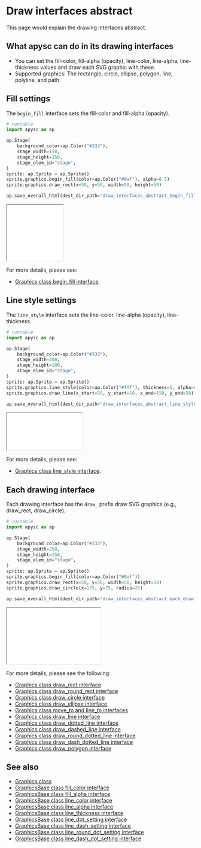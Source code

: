 # Draw interfaces abstract

This page would explain the drawing interfaces abstract.

## What apysc can do in its drawing interfaces

- You can set the fill-color, fill-alpha (opacity), line-color, line-alpha, line-thickness values and draw each SVG graphic with these.
- Supported graphics: The rectangle, circle, ellipse, polygon, line, polyline, and path.

## Fill settings

The `begin_fill` interface sets the fill-color and fill-alpha (opacity).

```py
# runnable
import apysc as ap

ap.Stage(
    background_color=ap.Color("#333"),
    stage_width=150,
    stage_height=150,
    stage_elem_id="stage",
)
sprite: ap.Sprite = ap.Sprite()
sprite.graphics.begin_fill(color=ap.Color("#0af"), alpha=0.5)
sprite.graphics.draw_rect(x=50, y=50, width=50, height=50)

ap.save_overall_html(dest_dir_path="draw_interfaces_abstract_begin_fill/")
```

<iframe src="static/draw_interfaces_abstract_begin_fill/index.html" width="150" height="150"></iframe>

For more details, please see:

- [Graphics class begin_fill interface](graphics_begin_fill.md).

## Line style settings

The `line_style` interface sets the line-color, line-alpha (opacity), line-thickness.

```py
# runnable
import apysc as ap

ap.Stage(
    background_color=ap.Color("#333"),
    stage_width=200,
    stage_height=100,
    stage_elem_id="stage",
)
sprite: ap.Sprite = ap.Sprite()
sprite.graphics.line_style(color=ap.Color("#fff"), thickness=5, alpha=0.5)
sprite.graphics.draw_line(x_start=50, y_start=50, x_end=150, y_end=50)

ap.save_overall_html(dest_dir_path="draw_interfaces_abstract_line_style/")
```

<iframe src="static/draw_interfaces_abstract_line_style/index.html" width="200" height="100"></iframe>

For more details, please see:

- [Graphics class line_style interface](graphics_line_style.md).

## Each drawing interface

Each drawing interface has the `draw_` prefix draw SVG graphics (e.g., draw_rect, draw_circle).

```py
# runnable
import apysc as ap

ap.Stage(
    background_color=ap.Color("#333"),
    stage_width=250,
    stage_height=150,
    stage_elem_id="stage",
)
sprite: ap.Sprite = ap.Sprite()
sprite.graphics.begin_fill(color=ap.Color("#0af"))
sprite.graphics.draw_rect(x=50, y=50, width=50, height=50)
sprite.graphics.draw_circle(x=175, y=75, radius=25)

ap.save_overall_html(dest_dir_path="draw_interfaces_abstract_each_drawing_interface/")
```

<iframe src="static/draw_interfaces_abstract_each_drawing_interface/index.html" width="250" height="150"></iframe>

For more details, please see the following:

- [Graphics class draw_rect interface](graphics_draw_rect.md)
- [Graphics class draw_round_rect interface](graphics_draw_round_rect.md)
- [Graphics class draw_circle interface](graphics_draw_circle.md)
- [Graphics class draw_ellipse interface](graphics_draw_ellipse.md)
- [Graphics class move_to and line_to interfaces](graphics_move_to_and_line_to.md)
- [Graphics class draw_line interface](graphics_draw_line.md)
- [Graphics class draw_dotted_line interface](graphics_draw_dotted_line.md)
- [Graphics class draw_dashed_line interface](graphics_draw_dashed_line.md)
- [Graphics class draw_round_dotted_line interface](graphics_draw_round_dotted_line.md)
- [Graphics class draw_dash_dotted_line interface](graphics_draw_dash_dotted_line.md)
- [Graphics class draw_polygon interface](graphics_draw_polygon.md)

## See also

- [Graphics class](graphics.md)
- [GraphicsBase class fill_color interface](graphics_base_fill_color.md)
- [GraphicsBase class fill_alpha interface](graphics_base_fill_alpha.md)
- [GraphicsBase class line_color interface](graphics_base_line_color.md)
- [GraphicsBase class line_alpha interface](graphics_base_line_alpha.md)
- [GraphicsBase class line_thickness interface](graphics_base_line_thickness.md)
- [GraphicsBase class line_dot_setting interface](graphics_base_line_dot_setting.md)
- [GraphicsBase class line_dash_setting interface](graphics_base_line_dash_setting.md)
- [GraphicsBase class line_round_dot_setting interface](graphics_base_line_round_dot_setting.md)
- [GraphicsBase class line_dash_dot_setting interface](graphics_base_line_dash_dot_setting.md)